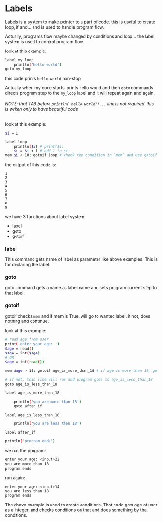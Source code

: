 # Labels
Labels is a system to make pointer to a part of code. this is useful to create loop, if and... and is used to handle program flow.

Actually, programs flow maybe changed by conditions and loop...
the label system is used to control program flow.

look at this example:
```bash
label my_loop
    println('hello world')
goto my_loop
```

this code prints `hello world` non-stop.

Actually when my code starts, prints hello world and then `goto` commands directs program step to the `my_loop` label and it will repeat again and again.

###### NOTE: that TAB before `println('hello world')...` line is not required. this is writen only to have beautiful code

look at this example:

```bash
$i = 1

label loop
    println($i) # print($i)
    $i = $i + 1 # add 1 to $i
mem $i < 10; gotoif loop # check the condition in `mem` and use gotoif command
```

the output of this code is:

```
1
2
3
4
5
6
7
8
9
```

we have 3 functions about label system:
- label
- goto
- gotoif

### label
This command gets name of label as parameter like above examples. This is for declaring the label.

### goto
goto command gets a name as label name and sets program current step to that label.

### gotoif
gotoif checks `mem` and if mem is True, will go to wanted label. if not, does nothing and continue.

look at this example:

```bash
# read age from user
print('enter your age: ')
$age = read()
$age = int($age)
# OR
$age = int(read())

mem $age > 18; gotoif age_is_more_than_18 # if age is more than 18, goto age_is_more_than_18 label

# if not, this line will run and program goes to age_is_less_than_18
goto age_is_less_than_18

label age_is_more_than_18

    println('you are more than 18')
    goto after_if

label age_is_less_than_18

    println('you are less than 18')

label after_if

println('program ends')
```

we run the program:

```bash
enter your age: <input>22
you are more than 18
program ends
```

run again:
```bash
enter your age: <input>14
you are less than 18
program ends
```

The above example is used to create conditions.
That code gets age of user as a integer, and checks conditions on that and does something by that conditions.
